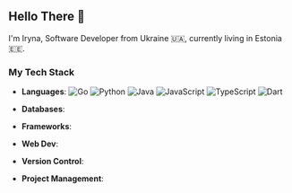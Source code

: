 ## Hello There 👋

I'm Iryna, Software Developer from Ukraine 🇺🇦, currently living in Estonia 🇪🇪.

### My Tech Stack
- **Languages**: ![Go](https://img.shields.io/badge/Go-505050?logo=go&logoColor=00ADD8)
![Python](https://img.shields.io/badge/Python-505050?logo=python&logoColor=3776AB)
![Java](https://img.shields.io/badge/Java-505050?logo=java&logoColor=007396)
![JavaScript](https://img.shields.io/badge/JavaScript-505050?logo=javascript&logoColor=F7DF1E)
![TypeScript](https://img.shields.io/badge/TypeScript-505050?logo=typescript&logoColor=3178C6)
![Dart](https://img.shields.io/badge/Dart-505050?logo=dart&logoColor=0175C2)

- **Databases**:
- **Frameworks**:
- **Web Dev**:
- **Version Control**:
- **Project Management**:

<!--
**veliryna/veliryna** is a ✨ _special_ ✨ repository because its `README.md` (this file) appears on your GitHub profile.

Here are some ideas to get you started:

- 🔭 I’m currently working on ...
- 🌱 I’m currently learning ...
- 👯 I’m looking to collaborate on ...
- 🤔 I’m looking for help with ...
- 💬 Ask me about ...
- 📫 How to reach me: ...
- 😄 Pronouns: ...
- ⚡ Fun fact: ...
-->
